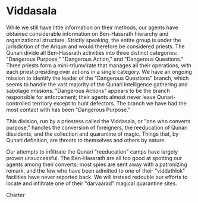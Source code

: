 <h1 class="title-sm">Viddasala</h1>
<p>While we still have little information on their methods, our agents have obtained considerable information on Ben-Hassrath hierarchy and organizational structure. Strictly speaking, the entire group is under the jurisdiction of the Ariqun and would therefore be considered priests. The Qunari divide all Ben-Hassrath activities into three distinct categories: "Dangerous Purpose," "Dangerous Action," and "Dangerous Questions." Three priests form a mini-triumvirate that manages all their operations, with each priest presiding over actions in a single category. We have an ongoing mission to identify the leader of the "Dangerous Questions" branch, which seems to handle the vast majority of the Qunari intelligence gathering and sabotage missions. "Dangerous Actions" appears to be the branch responsible for enforcement; their agents almost never leave Qunari-controlled territory except to hunt defectors. The branch we have had the most contact with has been "Dangerous Purpose."</p>

<p>This division, run by a priestess called the Viddasala, or "one who converts purpose," handles the conversion of foreigners, the reeducation of Qunari dissidents, and the collection and quarantine of magic. Things that, by Qunari definition, are threats to themselves and others by nature.</p>

<p>Our attempts to infiltrate the Qunari "reeducation" camps have largely proven unsuccessful. The Ben-Hassrath are all too good at spotting our agents among their converts; most spies are sent away with a patronizing remark, and the few who have been admitted to one of their "viddathlok" facilities have never reported back. We will instead redouble our efforts to locate and infiltrate one of their "darvaarad" magical quarantine sites.</p>

<p>Charter</p>

